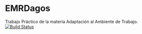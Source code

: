 # EMRDagos
Trabajo Práctico de la materia Adaptación al Ambiente de Trabajo. <br>
[![Build Status](https://travis-ci.org/Weheineman/EMRDagos.svg)](https://travis-ci.org/Weheineman/EMRDagos)
